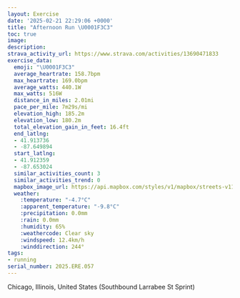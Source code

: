 ```yaml
---
layout: Exercise
date: '2025-02-21 22:29:06 +0000'
title: "Afternoon Run \U0001F3C3"
toc: true
image:
description:
strava_activity_url: https://www.strava.com/activities/13690471833
exercise_data:
  emoji: "\U0001F3C3"
  average_heartrate: 158.7bpm
  max_heartrate: 169.0bpm
  average_watts: 440.1W
  max_watts: 516W
  distance_in_miles: 2.01mi
  pace_per_mile: 7m29s/mi
  elevation_high: 185.2m
  elevation_low: 180.2m
  total_elevation_gain_in_feet: 16.4ft
  end_latlng:
  - 41.913736
  - -87.649894
  start_latlng:
  - 41.912359
  - -87.653024
  similar_activities_count: 3
  similar_activities_trend: 0
  mapbox_image_url: https://api.mapbox.com/styles/v1/mapbox/streets-v11/static/path-5+787af2-1.0(%7Dly~Fjw~uOg%40AgADa%40DoBC%7B%40H%7B%40AMDc%40%40iA%40u%40Bo%40%3Fs%40BYFYC%7B%40%40%7D%40AmBB_CNUGGMASHyAEs%40A_E%40%5B%3FmA%40o%40AyA%40eCAqA%40S%40eCOcFCGGCw%40DuAGUFe%40TwAJKEUUGWBkAKgE%40mACyCBk%40E%7D%40%40g%40BOBEHCrA%3FbABlAErA%40XCl%40%40h%40Ef%40%3F%7CACj%40%40jAA%60ABpGSf%40%3FvAC%5E%40fBG%60BAdA%40jBCV%40LLBPQjKDx%40Af%40%40%60CDj%40DnB%3FTEX%40%40),pin-s-s+e5b22e(-87.65318,41.91455),pin-s-f+89ae00(-87.64795999999998,41.91376999999996)/auto/800x800?access_token=pk.eyJ1Ijoiam9zaGJlY2ttYW4iLCJhIjoiY205eWR2aDd1MWZ6djJrbXc4a3M0bWZleiJ9.XiG9OWkNcZk2QzjJbxLB4A
  weather:
    :temperature: "-4.7°C"
    :apparent_temperature: "-9.8°C"
    :precipitation: 0.0mm
    :rain: 0.0mm
    :humidity: 65%
    :weathercode: Clear sky
    :windspeed: 12.4km/h
    :winddirection: 244°
tags:
- running
serial_number: 2025.ERE.057
---
```

Chicago, Illinois, United States (Southbound Larrabee St Sprint)

